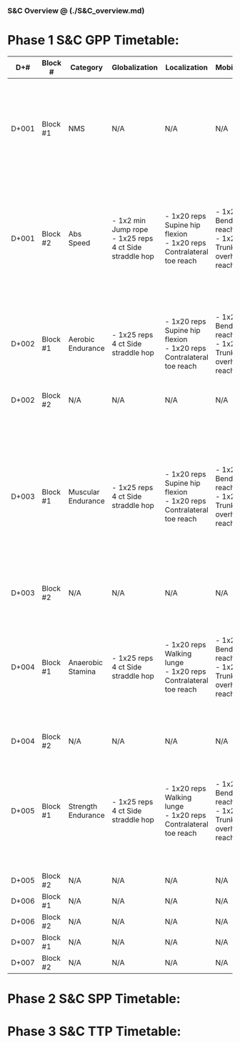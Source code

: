 ### S&C Overview @ (./S&C_overview.md)

# Phase 1 S&C GPP Timetable:

| D+# | Block #  | Category                  | Globalization | Localization | Mobilization | Activation | Realization                                                                                                                                       | Cessation |
|-------|----------|----------------------------|---------------|--------------|--------------|------------|--------------------------------------------------------------------------------------------------------------------------------------------------|-----------|
| D+001 | Block #1 | NMS | N/A | N/A | N/A | N/A | - 4x20 reps Suspension sys plank tap w/ 30 sec rec <br> - 4x8 reps 1-Leg whips w/ 30 sec rec <br> - 3x6 reps 1-Leg squat w/ medial rotation w/ 30 sec rec | N/A |
| D+001 | Block #2 | Abs Speed | - 1x2 min Jump rope <br> - 1x25 reps 4 ct Side straddle hop | - 1x20 reps Supine hip flexion <br> - 1x20 reps Contralateral toe reach <br> | - 1x20 reps Bend w/ reach <br> - 1x20 Trunk overhead reach | - 2x25m High-knee alt march w/ active platarflexion <br> - 2x25m High-knee kick-through <br> - 2x25m Low-hop leg extension | - 2x25m Sprint w/ 1 min rec | - 1x60 reps Calf raise <br> - 1x20 reps Seated hip rotation <br> - 1x2 min walk |
| D+002 | Block #1 | Aerobic Endurance | - 1x25 reps 4 ct Side straddle hop | - 1x20 reps Supine hip flexion <br> - 1x20 reps Contralateral toe reach <br> | - 1x20 reps Bend w/ reach <br> - 1x20 Trunk overhead reach | <br> - 3x25m High knees <br> - 3x25m Skips | - 1x30 min Zone 2 run @ 75% HRmax | - 1x60 reps Calf raise <br> - 1x20 reps Seated hip rotation <br> - 1x2 min walk |
| D+002 | Block #2 | N/A | N/A | N/A | N/A | N/A | N/A | N/A |
| D+003 | Block #1 | Muscular Endurance | - 1x25 reps 4 ct Side straddle hop <br> | - 1x20 reps Supine hip flexion <br> - 1x20 reps Contralateral toe reach <br> | - 1x20 reps Bend w/ reach <br> - 1x20 Trunk overhead reach | <br> - 3x25 reps Push ups w/ 30 sec rec <br> - 3x25m Bear crawl w/ 30 sec rec | - 3x25m Rope Pull-Up w/ 30 sec rec <br> - 3x25 reps Metronome push ups w/ 30 sec rec <br> - 3x25 reps Squats w/ 30 sec rec <br> - 3x25 reps bw hamstring curl w/ 30 sec rec <br> - 3x25 reps Supine bicycle <br> - 2x25 sec Bent-leg raise w/ 25 sec rec | - 1x60 reps Calf raise <br> - 1x20 reps Seated hip rotation <br> - 1x2 min walk |
| D+003 | Block #2 | N/A | N/A | N/A | N/A | N/A | N/A | N/A |
| D+004 | Block #1 | Anaerobic Stamina | - 1x25 reps 4 ct Side straddle hop <br> | - 1x20 reps Walking lunge <br> - 1x20 reps Contralateral toe reach <br> | - 1x20 reps Bend w/ reach <br> - 1x20 Trunk overhead reach | <br> - 3x25m Acceleration sprint w/ 30 sec rec <br> - 3x10m Shuttle run w/ 30 sec rec | - 6x30 sec run @ 90% HRmax/30 sec walk w/ 90 sec rec <br> - 3x25 reps Battle rope slams w/ 30 sec rec <br> - 3x25 reps Sledgehammer strikes w/ 30 sec rec @ RPE 6, 4 RIR | - 1x60 reps Calf raise <br> - 1x20 reps Seated hip rotation <br> - 1x2 min walk |
| D+004 | Block #2 | N/A | N/A | N/A | N/A | N/A | N/A | N/A |
| D+005 | Block #1 | Strength Endurance | - 1x25 reps 4 ct Side straddle hop <br> | - 1x20 reps Walking lunge <br> - 1x20 reps Contralateral toe reach <br> | - 1x20 reps Bend w/ reach <br> - 1x20 Trunk overhead reach | <br> - 3x25m Sandbag shoulder carry w/ 30 sec rec @ RPE 5, 5 RIR <br> - 3x10 reps Stair overhead carry w/ 30 sec rec @ RPE 5, 5 RIR | - 1x4.025 km LBE march @ 75% HRmax <br> - 3x25m Farmer's walk w/ 60 sec rec @ RPE 7, 3 RIR <br> - 3x25m Sandbag carry w/ 60 sec rec @ RPE 7, 3 RIR | - 1x60 reps Calf raise <br> - 1x20 reps Seated hip rotation <br> - 1x2 min walk |
| D+005 | Block #2 | N/A | N/A | N/A | N/A | N/A | N/A | N/A |
| D+006 | Block #1 | N/A | N/A | N/A | N/A | N/A | N/A | N/A |
| D+006 | Block #2 | N/A | N/A | N/A | N/A | N/A | N/A | N/A |
| D+007 | Block #1 | N/A | N/A | N/A | N/A | N/A | N/A | N/A |
| D+007 | Block #2 | N/A | N/A | N/A | N/A | N/A | N/A | N/A |

# Phase 2 S&C SPP Timetable:


# Phase 3 S&C TTP Timetable:


